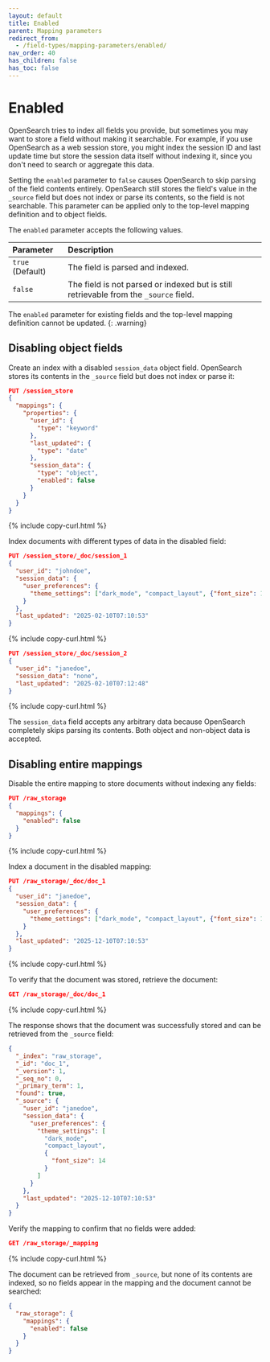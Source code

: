```yaml
---
layout: default
title: Enabled
parent: Mapping parameters
redirect_from:
  - /field-types/mapping-parameters/enabled/
nav_order: 40
has_children: false
has_toc: false
---
```


# Enabled

OpenSearch tries to index all fields you provide, but sometimes you may want to store a field without making it searchable. For example, if you use OpenSearch as a web session store, you might index the session ID and last update time but store the session data itself without indexing it, since you don't need to search or aggregate this data.

Setting the `enabled` parameter to `false` causes OpenSearch to skip parsing of the field contents entirely. OpenSearch still stores the field's value in the `_source` field but does not index or parse its contents, so the field is not searchable. This parameter can be applied only to the top-level mapping definition and to object fields. 

The `enabled` parameter accepts the following values. 

Parameter | Description
:--- | :---
`true` (Default) | The field is parsed and indexed.
`false` | The field is not parsed or indexed but is still retrievable from the `_source` field. 

The `enabled` parameter for existing fields and the top-level mapping definition cannot be updated.
{: .warning}

## Disabling object fields

Create an index with a disabled `session_data` object field. OpenSearch stores its contents in the `_source` field but does not index or parse it:

```json
PUT /session_store
{
  "mappings": {
    "properties": {
      "user_id": {
        "type": "keyword"
      },
      "last_updated": {
        "type": "date"
      },
      "session_data": {
        "type": "object",
        "enabled": false
      }
    }
  }
}
```
{% include copy-curl.html %}

Index documents with different types of data in the disabled field:

```json
PUT /session_store/_doc/session_1
{
  "user_id": "johndoe",
  "session_data": {
    "user_preferences": {
      "theme_settings": ["dark_mode", "compact_layout", {"font_size": 14}]
    }
  },
  "last_updated": "2025-02-10T07:10:53"
}
```
{% include copy-curl.html %}

```json
PUT /session_store/_doc/session_2
{
  "user_id": "janedoe",
  "session_data": "none",
  "last_updated": "2025-02-10T07:12:48"
}
```
{% include copy-curl.html %}

The `session_data` field accepts any arbitrary data because OpenSearch completely skips parsing its contents. Both object and non-object data is accepted.

## Disabling entire mappings

Disable the entire mapping to store documents without indexing any fields:

```json
PUT /raw_storage
{
  "mappings": {
    "enabled": false
  }
}
```
{% include copy-curl.html %}

Index a document in the disabled mapping:

```json
PUT /raw_storage/_doc/doc_1
{
  "user_id": "janedoe",
  "session_data": {
    "user_preferences": {
      "theme_settings": ["dark_mode", "compact_layout", {"font_size": 14}]
    }
  },
  "last_updated": "2025-12-10T07:10:53"
}
```
{% include copy-curl.html %}

To verify that the document was stored, retrieve the document:

```json
GET /raw_storage/_doc/doc_1
```
{% include copy-curl.html %}

The response shows that the document was successfully stored and can be retrieved from the `_source` field:

```json
{
  "_index": "raw_storage",
  "_id": "doc_1",
  "_version": 1,
  "_seq_no": 0,
  "_primary_term": 1,
  "found": true,
  "_source": {
    "user_id": "janedoe",
    "session_data": {
      "user_preferences": {
        "theme_settings": [
          "dark_mode",
          "compact_layout",
          {
            "font_size": 14
          }
        ]
      }
    },
    "last_updated": "2025-12-10T07:10:53"
  }
}
```

Verify the mapping to confirm that no fields were added:

```json
GET /raw_storage/_mapping
```
{% include copy-curl.html %}

The document can be retrieved from `_source`, but none of its contents are indexed, so no fields appear in the mapping and the document cannot be searched:

```json
{
  "raw_storage": {
    "mappings": {
      "enabled": false
    }
  }
}
```
